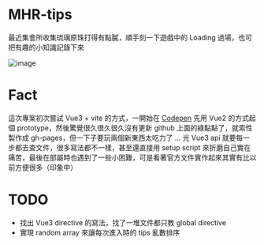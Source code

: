 # MHR-tips

最近集會所收集琉璃原珠打得有點膩，順手刻一下遊戲中的 Loading 過場，也可把有趣的小知識記錄下來

![image](https://user-images.githubusercontent.com/22793771/118409083-579d5380-b6bb-11eb-8784-150cc4e0db2c.png)



# Fact

這次專案初次嘗試 Vue3 + vite 的方式，一開始在 [Codepen](https://codepen.io/uNickHow/pen/QWpEOjB) 先用 Vue2 的方式起個 prototype，然後驚覺很久很久很久沒有更新 github 上面的綠點點了，就索性製作成 gh-pages，但一下子要玩兩個新東西太吃力了 ... 光 Vue3 api 就要每一步都去查文件，很多寫法都不一樣，甚至還直接用 setup script 來折磨自己實在痛苦，最後在部屬時也遇到了一些小困難，可是看著官方文件實作起來其實有比以前方便很多（印象中）


# TODO

- 找出 Vue3 directive 的寫法，找了一堆文件都只教 global directive
- 實現 random array 來讓每次進入時的 tips 亂數排序

